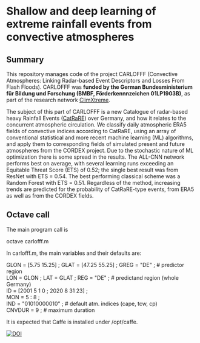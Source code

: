 # Shallow and deep learning of extreme rainfall events from convective atmospheres

## Summary

This repository manages code of the project CARLOFFF (Convective Atmospheres: Linking Radar-based Event Descriptors and Losses From Flash Floods). CARLOFFF was **funded by the German Bundesministerium für Bildung und Forschung (BMBF, Förderkennnzeichen 01LP1903B)**, as part of the research network [ClimXtreme](https://www.climxtreme.net).

The subject of this part of CARLOFFF is a new Catalogue of radar-based heavy Rainfall Events
([CatRaRE](https://opendata.dwd.de/climate_environment/CDC/help/landing_pages/doi_landingpage_CatRaRE_V2021.01-en.html))
over Germany, and how it relates to the concurrent atmospheric circulation. We classify
daily atmospheric ERA5 fields of convective indices according to CatRaRE, using an array
of conventional statistical and more recent machine learning (ML) algorithms, and apply
them to corresponding fields of simulated present and future atmospheres from the CORDEX
project. Due to the stochastic nature of ML optimization there is some spread in the
results. The ALL-CNN network performs best on average, with several learning runs
exceeding an Equitable Threat Score (ETS) of 0.52; the single best result was from ResNet
with ETS = 0.54. The best performing classical scheme was a Random Forest with ETS = 0.51.
Regardless of the method, increasing trends are predicted for the probability of
CatRaRE-type events, from ERA5 as well as from the CORDEX fields.

## Octave call

The main program call is

octave carlofff.m

In carlofff.m, the main variables and their defaults are:

GLON = [5.75 15.25] ; GLAT = [47.25 55.25] ; GREG = "DE" ; # predictor region  
LON = GLON ; LAT = GLAT ; REG = "DE" ; # predictand region (whole Germany)  
ID = [2001 5 1 0 ; 2020 8 31 23] ;  
MON = 5 : 8 ;  
IND = "01010000010" ; # default atm. indices (cape, tcw, cp)  
CNVDUR = 9 ; # maximum duration

It is expected that Caffe is installed under /opt/caffe.


[![DOI](https://zenodo.org/badge/666121348.svg)](https://zenodo.org/badge/latestdoi/666121348)